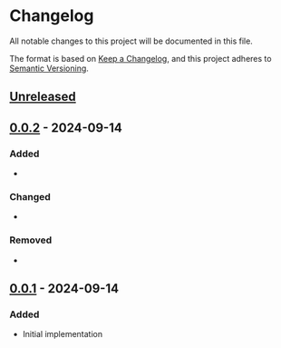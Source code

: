 # Changelog

All notable changes to this project will be documented in this file.

The format is based on [Keep a Changelog](https://keepachangelog.com/en/1.1.0/),
and this project adheres to [Semantic Versioning](https://semver.org/spec/v2.0.0.html).

## [Unreleased]

## [0.0.2] - 2024-09-14
### Added
-

### Changed
-

### Removed
-

## [0.0.1] - 2024-09-14
### Added
- Initial implementation

[Unreleased]: https://github.com/rdnewman/view_component-icon/compare/v0.0.2...HEAD
[0.0.2]: https://github.com/rdnewman/view_component-icon/compare/v0.0.1...v0.0.2
[0.0.1]: https://github.com/rdnewman/view_component-icon/releases/tag/v0.0.1
